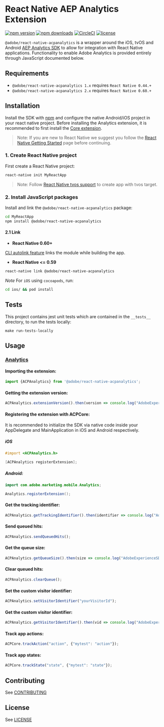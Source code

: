 
# React Native AEP Analytics Extension

[![npm version](https://badge.fury.io/js/%40adobe%2Freact-native-acpanalytics.svg)](https://www.npmjs.com/package/@adobe/react-native-acpanalytics) 
[![npm downloads](https://img.shields.io/npm/dm/@adobe/react-native-acpanalytics)](https://www.npmjs.com/package/@adobe/react-native-acpanalytics)
[![CircleCI](https://img.shields.io/circleci/project/github/adobe/react-native-acpanalytics/main.svg?logo=circleci)](https://circleci.com/gh/adobe/workflows/react-native-acpanalytics) 
[![license](https://img.shields.io/npm/l/@adobe/react-native-acpanalytics.svg)](https://github.com/adobe/react-native-acpanalytics/blob/main/LICENSE)

`@adobe/react-native-acpanalytics` is a wrapper around the iOS, tvOS and Android [AEP Analytics SDK](https://aep-sdks.gitbook.io/docs/using-mobile-extensions/adobe-analytics) to allow for integration with React Native applications. Functionality to enable Adobe Analytics is provided entirely through JavaScript documented below.

## Requirements
- `@adobe/react-native-acpanalytics 1.x` requires `React Native 0.44.+`
- `@adobe/react-native-acpanalytics 2.x` requires `React Native 0.60.+`

## Installation

Install the SDK with [npm](https://www.npmjs.com/) and configure the native Android/iOS project in your react native project. Before installing the Analytics extension, it is recommended to first install the [Core extension](https://github.com/adobe/react-native-acpcore).

> Note: If you are new to React Native we suggest you follow the [React Native Getting Started](<https://facebook.github.io/react-native/docs/getting-started.html>) page before continuing.

### 1. Create React Native project

First create a React Native project:

```bash
react-native init MyReactApp
```
> Note: Follow [React Native tvos support](https://reactnative.dev/blog/2020/03/26/version-0.62#moving-apple-tv-to-react-native-tvos) to create app with tvos target.

### 2. Install JavaScript packages

Install and link the `@adobe/react-native-acpanalytics` package:

```bash
cd MyReactApp
npm install @adobe/react-native-acpanalytics
```

#### 2.1 Link
- **React Native 0.60+**


[CLI autolink feature](https://github.com/react-native-community/cli/blob/master/docs/autolinking.md) links the module while building the app.


- **React Native <= 0.59**


```bash
react-native link @adobe/react-native-acpanalytics
```

*Note* For `iOS` using `cocoapods`, run:

```bash
cd ios/ && pod install
```

## Tests
This project contains jest unit tests which are contained in the `__tests__` directory, to run the tests locally:
```
make run-tests-locally
```

## Usage

### [Analytics](https://aep-sdks.gitbook.io/docs/using-mobile-extensions/adobe-analytics)

#### Importing the extension:
```javascript
import {ACPAnalytics} from '@adobe/react-native-acpanalytics';
```

#### Getting the extension version:

```javascript
ACPAnalytics.extensionVersion().then(version => console.log("AdobeExperienceSDK: ACPAnalytics version: " + version));
```

#### Registering the extension with ACPCore:

It is recommended to initialize the SDK via native code inside your AppDelegate and MainApplication in iOS and Android respectively.

##### **iOS**
```objective-c
#import <ACPAnalytics.h>

[ACPAnalytics registerExtension];
```

##### **Android:**
```java
import com.adobe.marketing.mobile.Analytics;

Analytics.registerExtension();
```

#### Get the tracking identifier:

```javascript
ACPAnalytics.getTrackingIdentifier().then(identifier => console.log("AdobeExperienceSDK: Tracking identifier: " + identifier));
```
#### Send queued hits:

```javascript
ACPAnalytics.sendQueuedHits();
```

#### Get the queue size:

```javascript
ACPAnalytics.getQueueSize().then(size => console.log("AdobeExperienceSDK: Queue size: " + size));
```

#### Clear queued hits:

```javascript
ACPAnalytics.clearQueue();
```

#### Set the custom visitor identifier:

```javascript
ACPAnalytics.setVisitorIdentifier("yourVisitorId");
```

#### Get the custom visitor identifier:

```javascript
ACPAnalytics.getVisitorIdentifier().then(vid => console.log("AdobeExperienceSDK: Visitor identifier: " + vid));
```

#### Track app actions:

```javascript
ACPCore.trackAction("action", {"mytest": "action"});
```

#### Track app states:

```javascript
ACPCore.trackState("state", {"mytest": "state"});
```

## Contributing
See [CONTRIBUTING](CONTRIBUTING.md)

## License
See [LICENSE](LICENSE)
